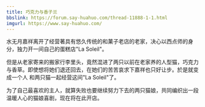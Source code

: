 ```yaml
---
title: 巧克力与香子兰
bbslink: https://forum.say-huahuo.com/thread-11888-1-1.html
imgurl: https://www.say-huahuo.com/
---
```


水无月嘉祥离开了经营著具有悠久传统的和菓子老店的老家，决心以西点师的身分，独力开一间自己的蛋糕店&quot;La Soleil&quot;。

但是从老家寄来的搬家行李里头，竟然混进了两只以前在老家养的人型猫，巧克力与香草。即使想将她们退还回去，在她们的苦苦哀求下嘉祥也只好让步。於是就变成一个人 和两只猫一起经营这间&quot;La Soleil&quot;了。

为了自己最喜欢的主人，就算失败也要继续努力下去的两只猫娘，共同编织出一段 温暖人心的猫娘喜剧，现在将在此开店。<!--more-->
